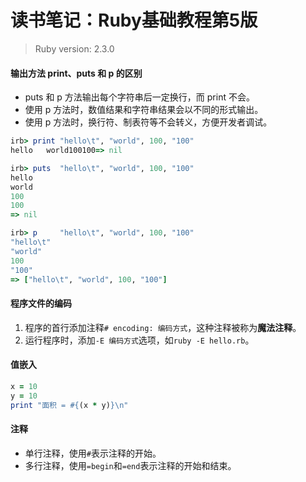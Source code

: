 # 读书笔记：Ruby基础教程第5版

> Ruby version: 2.3.0

#### 输出方法 print、puts 和 p 的区别

+ puts 和 p 方法输出每个字符串后一定换行，而 print 不会。
+ 使用 p 方法时，数值结果和字符串结果会以不同的形式输出。
+ 使用 p 方法时，换行符、制表符等不会转义，方便开发者调试。

```ruby
irb> print "hello\t", "world", 100, "100"
hello   world100100=> nil
```
```ruby
irb> puts  "hello\t", "world", 100, "100"
hello
world
100
100
=> nil
```
```ruby
irb> p     "hello\t", "world", 100, "100"
"hello\t"
"world"
100
"100"
=> ["hello\t", "world", 100, "100"]
```

#### 程序文件的编码

1. 程序的首行添加注释`# encoding: 编码方式`，这种注释被称为**魔法注释**。
2. 运行程序时，添加`-E 编码方式`选项，如`ruby -E hello.rb`。

#### 值嵌入

```ruby
x = 10
y = 10
print "面积 = #{(x * y)}\n"
```

#### 注释

+ 单行注释，使用`#`表示注释的开始。
+ 多行注释，使用`=begin`和`=end`表示注释的开始和结束。
